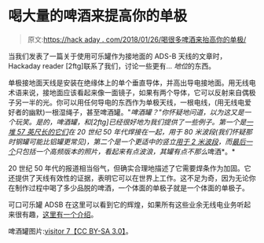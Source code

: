 # 喝大量的啤酒来提高你的单极

> 原文:[https://hack aday . com/2018/01/26/喝很多啤酒来抬高你的单极/](https://hackaday.com/2018/01/26/drink-lots-of-beer-to-raise-your-monopole/)

当我们发表了一篇关于使用可乐罐作为接地面的 ADS-B 天线的文章时，Hackaday reader [2ftg]联系了我们，讨论一些更有… *地位*的东西。

单极接地面天线是安装在绝缘体上的单个垂直导体，并高出导电接地面。用无线电术语来说，接地面应该看起来像一面镜子，如果有两个导体，它可以反射来自偶极子另一半的光。你可以用任何导电的东西作为单极天线，一根电线，(用无线电爱好者的幽默)一根湿绳子，甚至啤酒罐。"*啤酒罐？"你怀疑地问道，以为这又是一个玩笑。是的，啤酒罐，和[2ftg]已经很好地为我们提供了一些例子。第一个是[一堆 57 英尺长的它们](http://www.jacksjoint.com/beer_can_antenna.htm)在 20 世纪 50 年代焊接在一起，用于 80 米波段(我们怀疑那时钢罐可能比铝罐更常见)，第二个是一个更适中的竖立[用于 2 米波段](http://omarcclub.org/forum/discussion/73/beer-can-antenna)，而[最后一个](https://www.flickr.com/photos/ipinguping/sets/72157618959165825/with/3580794613/)只包括一个高频版本的照片，看起来有点波浪，其罐有点不那么*啤酒*。*

20 世纪 50 年代的报道相当俗气，但确实合理地描述了它需要焊条作为加固。它还提供了天线有效性的证据，表明它可以在世界上工作。这不足为奇，因为无论你在制作过程中喝了多少品脱的啤酒，一个体面的单极子就是一个体面的单极子。

可口可乐罐 ADSB 在这里可以看到它的辉煌，如果所有这些业余无线电业务听起来很有趣，[这里有一个介绍](https://hackaday.com/2016/01/05/get-your-amateur-radio-license-already/)。

啤酒罐图片:[visitor 7【CC BY-SA 3.0】](https://commons.wikimedia.org/wiki/File:Beer_Cans.jpg)。